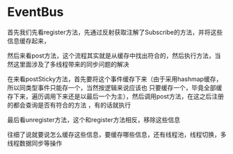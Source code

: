# EventBus

首先我们先看register方法，先通过反射获取注解了Subscribe的方法，并将这些信息缓存起来，

然后来看post方法，这个流程其实就是从缓存中找出符合的，然后执行方法，当然这里面涉及了多线程带来的同步问题的解决

在来看postSticky方法，首先要将这个事件缓存下来（由于采用hashmap缓存，所以同类型事件只能存一个，当然按逻辑来说应该也
只要缓存一个，毕竟全部缓存下来，遍历调用下来还是以最后一个为主），然后调用post方法，在这之后注册的都会查询是否有符合的方法
，有的话就执行

最后看unregister方法，这个和register方法相反，移除这些信息

往细了说就要说怎么缓存这些信息，要缓存哪些信息，还有线程池，线程切换，多线程数据同步等操作
